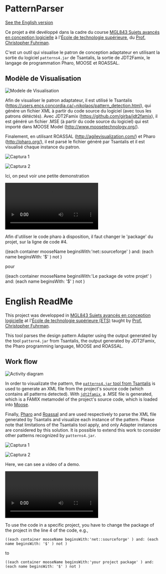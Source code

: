 # PatternParser

[See the English version](#english-readme)

Ce projet a été devéloppé dans la cadre du course [MGL843 Sujets avancés en conception logicielle](https://sites.google.com/a/etsmtl.net/mgl843/) à l'[École de technologie supérieure](https://etsmtl.ca), du [Prof. Christopher Fuhrman](https://profs.etsmtl.ca/cfuhrman).

C'est un outil qui visualise le patron de conception adaptateur en utilisant la sortie du logiciel `patterns4.jar` de Tsantalis, la sortie de JDT2Famix, le langage de programmation Pharo, MOOSE et ROASSAL.

## Modèle de Visualisation 

![Modele de Visualisation](https://github.com/tebo93/PatternParser/blob/master/imagen%20modelo%20de%20visualisation.PNG)

Afin de visualiser le patron adaptateur, il est utilisé le Tsantalis (https://users.encs.concordia.ca/~nikolaos/pattern_detection.html), qui génére un fichier XML à partir du code source du logiciel (avec tous les patrons détéctés). Avec JDT2Famix (https://github.com/girba/jdt2famix), il est généré un fichier .MSE (à partir du code source du logiciel) qui est importé dans MOOSE Model (http://www.moosetechnology.org/).

Finalement, en utilisant ROASSAL (http://agilevisualization.com/) et Pharo (http://pharo.org/), il est parsé le fichier généré par Tsantalis et il est visualisé chaque instance du patron.


![Captura 1](https://github.com/tebo93/PatternParser/blob/master/Capture%201.PNG)

![Captura 2](https://github.com/tebo93/PatternParser/blob/master/Captura%202.PNG)

Ici, on peut voir une petite demonstration

![Demonstration](https://raw.githubusercontent.com/tebo93/PatternParser/master/Demo.mp4)

Afin d'utiliser le code pharo à disposition, il faut changer le 'package' du projet, sur la ligne de code #4.

((each container mooseName beginsWith:'net::sourceforge' ) and: (each name beginsWith: '$' ) not )

pour

((each container mooseName beginsWith:'Le package de votre projet' ) and: (each name beginsWith: '$' ) not )

# English ReadMe

This project was developped in [MGL843 Sujets avancés en conception logicielle](https://sites.google.com/a/etsmtl.net/mgl843/) at l'[École de technologie supérieure (ETS)](https://etsmtl.ca) taught by [Prof. Christopher Fuhrman](https://profs.etsmtl.ca/cfuhrman).

This tool parses the design pattern Adapter using the output generated by the tool `pattern4.jar` from Tsantalis, the output generated by JDT2Famix, the Pharo programming language, MOOSE and ROASSAL.

## Work flow
![Activity diagram](https://www.planttext.com/plantuml/img/HO-z3e9048JxVOeD5JOKnWeQ_4qq44reQ2msS2W8T-JkC9BSmxk0YTtEvDkTdTXOqdReMW1tpHpC4iAzAWKQDUX2u8NUT8TAwHSWXWsh8fgctMW55XEu46nvNa_M2YtD9cX8UzuCtXOFQydNPI4C-dcQh9QRI0-gvRBSbEkAklhpspjjqtEEdR3KSKgBVf1cnzKKv5AbZ70Jb2WgaVq8X2nn_fAht9wabOFmK9k-fV4V7G5NL3r0p3ZN_W80.png)

In order to visualizate the pattern, the [`patterns4.jar` tool from Tsantalis](https://users.encs.concordia.ca/~nikolaos/pattern_detection.html) is used to generate an XML file from the project's source code (which contains all patterns detected). With [`jdt2famix`](https://github.com/girba/jdt2famix), a .MSE file is generated, which is a FAMIX metamodel of the project's source code, which is loaded into [Moose](http://www.moosetechnology.org/).

Finally, [Pharo](http://pharo.org/) and [Roassal](http://agilevisualization.com/) and are used respectively to parse the XML file generated by Tsantalis and visualize each instance of the pattern. Please note that limitations of the Tsantalis tool apply, and only Adapter instances are considered by this solution. It is possible to extend this work to consider other patterns recognized by `patterns4.jar`.

![Captura 1](https://github.com/tebo93/PatternParser/blob/master/Capture%201.PNG)

![Captura 2](https://github.com/tebo93/PatternParser/blob/master/Captura%202.PNG)

Here, we can see a video of a demo.

![Demo](https://raw.githubusercontent.com/tebo93/PatternParser/master/Demo.mp4)

To use the code in a specific project, you have to change the package of the project in the line 4 of the code, e.g.,

    ((each container mooseName beginsWith:'net::sourceforge' ) and: (each name beginsWith: '$' ) not )

to

    ((each container mooseName beginsWith:'your project package' ) and: (each name beginsWith: '$' ) not )

